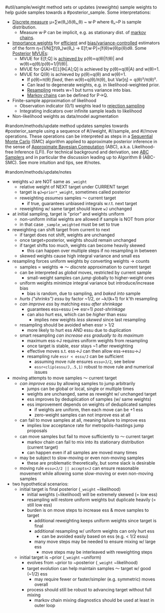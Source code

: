 #util/sample/weight method sets or updates (_reweights_) sample weights to help guide samples towards a #posterior_sample. Some interpretations:
- [Discrete measure](https://en.wikipedia.org/wiki/Discrete_measure) μ=∑w(θₙ)δ(θₙ,θ) ~ w·P where θₙ~P is sample distribution.
  - Measure w·P can be implicit, e.g. as stationary dist. of [markov chains](#//move).
- [Importance weights](https://en.wikipedia.org/wiki/Importance_sampling) for [efficient](https://en.wikipedia.org/wiki/Efficiency_(statistics)) and [bias/variance-controlled](https://en.wikipedia.org/wiki/Bias–variance_tradeoff) estimators of the form η=(1/N)∑f(θₙ)w(θₙ) → E[f;w·P]=∫f(θ)w(θ)p(θ)dθ. Some [Posterior](#posterior_inference) [MVUEs](https://en.wikipedia.org/wiki/Minimum-variance_unbiased_estimator):
  - MVUE for E[f;Q] is [achieved by](https://en.wikipedia.org/wiki/Importance_sampling#Application_to_simulation) p(θ)∝q(θ)|f(θ)| and w(θ)=q(θ)/p(θ)∝1/|f(θ)|.
  - MVUE for Q(A)=E[𝟙[θ∈A];Q] is achieved by p(θ)∝q(θ|A) and w(θ)=1.
  - MVUE for Q(θ) is achieved by p(θ)=q(θ) and w(θ)=1.
    - If p(θ)=π(θ) _fixed_, then w(θ)=q(θ)/π(θ), but Var[η] ∝ q(θ)²/π(θ)².
    - Can lead to degenerate weights, e.g. in likelihood-weighted prior.
    - [Resampling](#//sample) resets w=1 but turns variance into bias.
    - [Markov chains](#//move) can be defined for P→Q.
- Finite-sample approximation of likelihood
  - Observation indicator (0/1) weights lead to [rejection sampling](https://en.wikipedia.org/wiki/Rejection_sampling)
  - Integrating indicators over infinite sample leads to likelihood
- Non-likelihood weights as data/model augmentation

#random/methods/update method updates samples towards #posterior_sample using a sequence of #//weight, #//sample, and #//move operations. These operations can be interpreted as steps in a [Sequential Monte Carlo](https://en.m.wikipedia.org/wiki/Particle_filter) (SMC) algorithm applied to approximate posterior inference in the sense of [Approximate Bayesian Computation](https://en.wikipedia.org/wiki/Approximate_Bayesian_computation) (ABC), a.k.a. Likelihood-free Inference (LFI). For technical background and derivation, see [ABC Samplers](https://arxiv.org/abs/1802.09650) and in particular the discussion leading up to Algorithm 8 (ABC-SMC). See more intuition and tips, see #/notes.

#random/methods/update/notes
- weights `wJ` are NOT same as `_weight`
  - relative weight of NEXT target under CURRENT target
  - target is `φJ=prior*_weight`, sometimes called posterior
  - reweighting _assumes_ samples ～ current target
    - if true, guarantees unbiased integrals w.r.t. next target
  - reweighting w/ same target should leave `wJ` unchanged
- at initial sampling, target is "prior" and weights uniform
  - non-uniform initial weights are allowed if sample is NOT from prior
  - in that case `_sample_weighted` must be set to true
- reweighting can shift target from current to next
  - if target does not shift, weights are unchanged
  - once target=posterior, weights should remain unchanged
  - if target shifts too much, weights can become heavily skewed
    - this can happen over multiple steps if no resampling in between
  - skewed weights cause high integral variance and small ess
- resampling forces uniform weights by converting weights → counts
  - samples ∝ weights ⇒ ～ _discrete_ approximation to current target
  - can be interpreted as _global_ moves, restricted by current sample
    - small-weight samples can _jump_ globally to higher-weight ones
  - uniform weights minimize integral variance but introduce/increase bias
    - bias is random, due to sampling, and _baked into_ sample
  - _hurts ("shrinks") essu_ by factor ~1/2, or ~k/(k+1) for k'th resampling
  - _can improve ess_ by matching essu _after shrinkage_
    - guarantees ess=essu (⟹ esr=1) _post-shrinkage_
    - can also hurt ess, which can be _higher_ than essu
      - implies new weights _less skewed_ since last resampling
  - resampling should be avoided when essr > 1/2
    - more likely to hurt ess AND essu due to duplication
  - smart resampling _can increase ess gradually to its maximum_
    - maximum ess→J requires uniform weights from resampling
    - once target is stable, essr stays ~1 after reweighting
    - effective moves s.t. ess→J can then allow ess→essu→J
    - resampling rule `essr < essu/J` can be sufficient
      - assuming move rule ensures `essu>J/2`, see below
      - `essr<clip(essu/J,.5,1)` robust to move rule and numerical issues
- moving attempts to move samples ～ current target
  - _can improve essu_ by allowing samples to jump arbitrarily
    - jumps can be global or local, single or multiple times
    - weights are unchanged, same as reweight w/ unchanged target
    - ess improves by deduplication of samples (w/ same weights)
    - ess improvement depends on weights of deduplicated samples
      - if weights are uniform, then each move can be +1 ess
      - zero-weight samples can not improve ess at all
  - can fail to move samples at all, meaning failure to improve ess
    - implies low acceptance rate for metropolis-hastings jump proposals
  - can move samples but fail to move sufficiently to ～ current target
    - markov chain can fail to mix into its stationary distribution (current target)
    - can happen even if all samples are moved many times
  - may be subject to slow-moving or even non-moving samples
    - these are problematic theoretically, but some slack is desirable
  - moving rule `essu<J/2 || accepts<J` can ensure reasonable movement while allowing some slow-moving or even non-moving samples
- two hypothetical scenarios:
  - initial target is final posterior (`_weight` ~likelihood)
    - initial weights (~likelihood) will be extremely skewed (= low ess)
    - resampling will restore uniform weights but duplicate heavily (= still low ess)
    - burden is on move steps to increase ess & move samples to target
      - additional reweighting keeps uniform weights since target is final
      - additional resampling w/ uniform weights can only hurt ess
        - can be avoided easily based on ess (e.g. < 1/2 essu)
      - many move steps may be needed to ensure mixing w/ large ess
        - move steps may be interleaved with reweighting steps
  - initial target is ~prior (`_weight` ~uniform)
    - evolves from ~prior to ~posterior (`_weight` ~likelihood)
    - target evolution can help maintain samples ～ target w/ good (~1/2) ess
      - may require fewer or faster/simpler (e.g. symmetric) moves overall
    - process should still be robust to advancing target without full mixing
      - markov chain mixing diagnostics should be used at least in outer loop